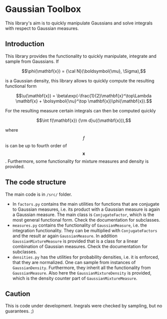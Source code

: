 # Gaussian Toolbox

This library's aim is to quickly manipulate Gaussians and solve integrals with respect to Gaussian measures.

## Introduction

This library provides the functionality to quickly manipulate, integrate and sample from Gaussians. If 

```math
\phi(\mathbf{x}) = {\cal N}(\boldsymbol{\mu}, \Sigma),
```

is a Gaussian density, this library allows to quickly compute the resulting functional form

$$\u(\mathbf{x}) = \beta\exp(-\frac{1}{2}\mathbf{x}^\top\Lambda \mathbf{x} + \bolsymbol{\nu}^\top \mathbf{x})\phi(\mathbf{x}).$$

For the resulting measure certain integrals can then be computed quickly


$$\int f(\mathbf{x}) {\rm d}u((\mathbf{x})),$$

where $$f$$ is can be up to fourth order of $$\mathbf{x}$$. Furthermore, some functionality for mixture measures and density is provided.

## The code structure

The main code is in `/src/` folder. 

+ In `factors.py` contains the main utilities for functions that are conjugate to Gaussian measures, i.e. its product with a Gaussian measure is again a Gaussian measure. The main class is `ConjugateFactor`, which is the most general functional form. Check the documentation for subclasses.
+ `measures.py` contains the functionality of `GaussianMeasure`, i.e. the integration functionality. They can be multiplied with `ConjugateFactors` and the result ar again `GaussianMeasure`. In addition `GaussianMixtureMeasure` is provided that is a class for a linear combination of Gaussian measures. Check the documentation for subclasses.
+ `densities.py` has the utilities for probability densities, i.e. it is enforced, that they are normalized. One can sample from instances of `GaussianDensity`. Furthermore, they inherit all the functionality from `GaussianMeasure`. Also here the `GaussianMixtureDensity` is provided, which is the density counter part of `GaussianMixtureMeasure`.

## Caution

This is code under development. Inegrals were checked by sampling, but no guarantees. ;)